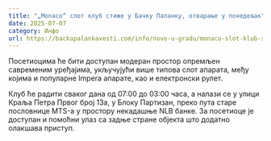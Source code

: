 ```yaml
---
title: "„Monaco“ слот клуб стиже у Бачку Паланку, отварање у понедељак"
date: 2025-07-07
category: Инфо
url: https://backapalankavesti.com/info/novo-u-gradu/monaco-slot-klub-stize-u-backu-palanku-otvaranje-u-ponedeljak/
---
```


Посетиоцима ће бити доступан модеран простор опремљен савременим уређајима, укључујући више типова слот апарата, међу којима и популарне Impera апарате, као и електронски рулет.

Клуб ће радити сваког дана од 07:00 до 03:00 часа, а налази се у улици Краља Петра Првог број 13а, у Блоку Партизан, преко пута старе пословнице MTS-а у простору некадашње NLB банке. За посетиоце је доступан и помоћни улаз са задње стране објекта што додатно олакшава приступ.
